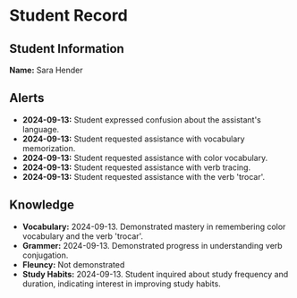 # Student Record

## Student Information
**Name:** Sara Hender

## Alerts
- **2024-09-13:** Student expressed confusion about the assistant's language.
- **2024-09-13:** Student requested assistance with vocabulary memorization.
- **2024-09-13:** Student requested assistance with color vocabulary.
- **2024-09-13:** Student requested assistance with verb tracing.
- **2024-09-13:** Student requested assistance with the verb 'trocar'.

## Knowledge
- **Vocabulary:** 2024-09-13. Demonstrated mastery in remembering color vocabulary and the verb 'trocar'.
- **Grammer:** 2024-09-13. Demonstrated progress in understanding verb conjugation.
- **Fleuncy:** Not demonstrated
- **Study Habits:** 2024-09-13. Student inquired about study frequency and duration, indicating interest in improving study habits.
